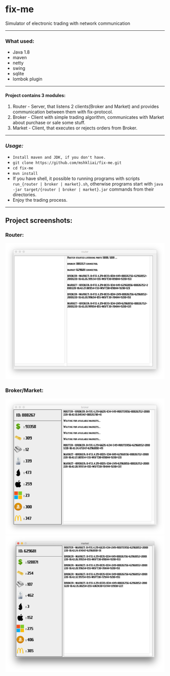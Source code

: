 # fix-me
Simulator of electronic trading with network communication

***
### What used:
* Java 1.8
* maven
* netty
* swing
* sqlite
* lombok plugin

***
#### Project contains 3 modules:
1. Router - Server, that listens 2 clients(Broker and Market) and provides communication between them with fix-protocol.
2. Broker - Client with simple trading algorithm, communicates with Market about purchase or sale some stuff.
3. Market - Client, that executes or rejects orders from Broker.

***
### ***Usage:***
* `Install maven and JDK, if you don't have.`
* `git clone https://github.com/mshkliai/fix-me.git`
* `cd fix-me`
* `mvn install`
* If you have shell, it possible to running programs with scripts `run_{router | broker | market}.sh`,
otherwise programs start with `java -jar target/{router | broker | market}.jar` commands from their directories.
* Enjoy the trading process.

***

## Project screenshots:
### Router:
![a:](https://github.com/mshkliai/fix-me/raw/master/screenshots/scr2.png)
### Broker/Market:
![a:](https://github.com/mshkliai/fix-me/raw/master/screenshots/scr1.png)
![a:](https://github.com/mshkliai/fix-me/raw/master/screenshots/scr3.png)
